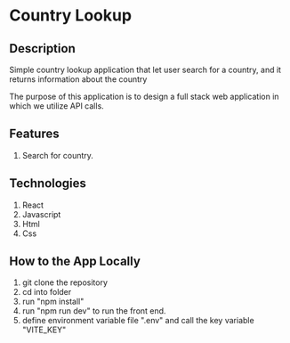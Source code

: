 # Country Lookup

## Description

Simple country lookup application that let user search for a country, and it returns information about the country

The purpose of this application is to design a full stack web application in which we utilize API calls.

## Features

1. Search for country.

## Technologies

1. React
2. Javascript
3. Html
4. Css

## How to the App Locally

1. git clone the repository
2. cd into folder
3. run "npm install"
4. run "npm run dev" to run the front end.
5. define environment variable file ".env" and call the key variable "VITE_KEY"
